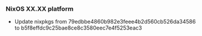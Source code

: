 
### NixOS XX.XX platform

- Update nixpkgs from 79edbbe4860b982e3feee4b2d560cb526da34586 to b5f8effdc9c25bae8ce8c3580eec7e4f5253eac3
